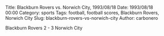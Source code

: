 Title: Blackburn Rovers vs. Norwich City, 1993/08/18
Date: 1993/08/18 00:00
Category: sports
Tags: football, football scores, Blackburn Rovers, Norwich City
Slug: blackburn-rovers-vs-norwich-city
Author: carbonero


Blackburn Rovers 2 - 3 Norwich City
